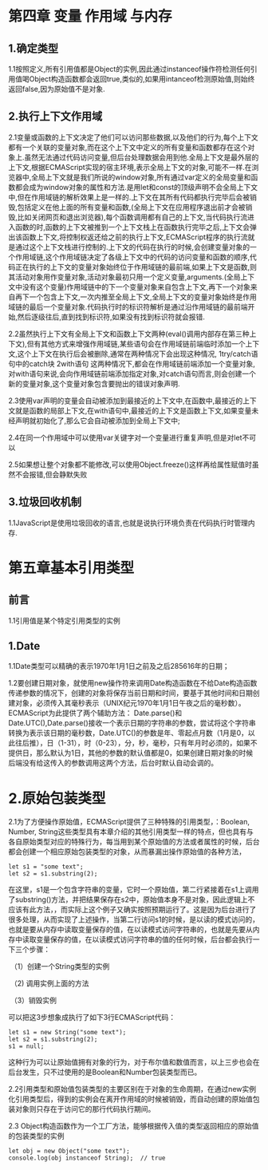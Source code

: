 # 第四章 变量 作用域 与内存

## 1.确定类型

1.1按照定义,所有引用值都是Object的实例,因此通过instanceof操作符检测任何引用值喝Object构造函数都会返回true,类似的,如果用intanceof检测原始值,则始终返回false,因为原始值不是对象.

## 2.执行上下文作用域

2.1变量或函数的上下文决定了他们可以访问那些数据,以及他们的行为,每个上下文都有一个关联的变量对象,而在这个上下文中定义的所有变量和函数都存在这个对象上.虽然无法通过代码访问变量,但后台处理数据会用到他.全局上下文是最外层的上下文,根据ECMAScript实现的宿主环境,表示全局上下文的对象,可能不一样.在浏览器中,全局上下文就是我们所说的window对象,所有通过var定义的全局变量和函数都会成为window对象的属性和方法.是用let和const的顶级声明不会全局上下文中,但在作用域链的解析效果上是一样的.上下文在其所有代码都执行完毕后会被销毁,包括定义在他上面的所有变量和函数,(全局上下文在应用程序退出前才会被销毁,比如关闭网页和退出浏览器),每个函数调用都有自己的上下文,当代码执行流进入函数的时,函数的上下文被推到一个上下文栈上在函数执行完毕之后,上下文会弹出该函数上下文,将控制权返还给之前的执行上下文,ECMAScript程序的执行流就是通过这个上下文栈进行控制的.上下文的代码在执行的时候,会创建变量对象的一个作用域链,这个作用域链决定了各级上下文中的代码的访问变量和函数的顺序,代码正在执行的上下文的变量对象始终位于作用域链的最前端,如果上下文是函数,则其活动对象用作变量对象,活动对象最初只用一个定义变量,arguments.(全局上下文中没有这个变量)作用域链中的下一个变量对象来自包含上下文,再下一个对象来自再下一个包含上下文,一次内推至全局上下文,全局上下文的变量对象始终是作用域链的最后一个变量对象.代码执行时的标识符解析是通过沿作用域链的最前端开始,然后逐级往后,直到找到标识符,如果没有找到标识符就会报错.

2.2虽然执行上下文有全局上下文和函数上下文两种(eval()调用内部存在第三种上下文),但有其他方式来增强作用域链,某些语句会在作用域链前端临时添加一个上下文,这个上下文在执行后会被删除,通常在两种情况下会出现这种情况, 1try/catch语句中的catch块 2with语句   这两种情况下,都会在作用域链前端添加一个变量对象, 对with语句来说,会向作用域链前端添加指定对象,对catch语句而言,则会创建一个新的变量对象,这个变量对象包含要抛出的错误对象声明.

2.3使用var声明的变量会自动被添加到最接近的上下文中,在函数中,最接近的上下文就是函数的局部上下文,在with语句中,最接近的上下文是函数上下文,如果变量未经声明就初始化了,那么它会自动被添加到全局上下文中;

2.4在同一个作用域中可以使用var关键字对一个变量进行重复声明,但是对let不可以

2.5如果想让整个对象都不能修改,可以使用Object.freeze()这样再给属性赋值时虽然不会报错,但会静默失败

## 3.垃圾回收机制

1.1JavaScript是使用垃圾回收的语言,也就是说执行环境负责在代码执行时管理内存.

# 第五章基本引用类型

## 前言

1.1引用值是某个特定引用类型的实例

## 1.Date

1.1Date类型可以精确的表示1970年1月1日之前及之后285616年的日期；

1.2要创建日期对象，就使用new操作符来调用Date构造函数在不给Date构造函数传递参数的情况下，创建的对象将保存当前日期和时间，要基于其他时间和日期创建对象，必须传入其毫秒表示（UNIX纪元1970年1月1日午夜之后的毫秒数）。ECMAScript为此提供了两个辅助方法： Date.parse()和Date.UTC(),Date.parse()接收一个表示日期的字符串的参数，尝试将这个字符串转换为表示该日期的毫秒数，Date.UTC()的参数是年、零起点月数（1月是0，以此往后推），日（1-31），时（0-23），分，秒，毫秒，只有年月时必须的，如果不提供日，那么默认为1日，其他的参数的默认值都是0，如果创建日期对象的时候后端没有给这传入的参数调用这两个方法，后台时默认自动会调的。



# 2.原始包装类型

2.1为了方便操作原始值，ECMAScript提供了三种特殊的引用类型，：Boolean, Number, String这些类型具有本章介绍的其他引用类型一样的特点，但也具有与各自原始类型对应的特殊行为，每当用到某个原始值的方法或者属性的时候，后台都会创建一个相应原始包装类型的对象，从而暴漏出操作原始值的各种方法，

```
let s1 = "some text"; 
let s2 = s1.substring(2); 
```

在这里，s1是一个包含字符串的变量，它时一个原始值，第二行紧接着在s1上调用了substring()方法，并把结果保存在s2中，原始值本身不是对象，因此逻辑上不应该有此方法，，而实际上这个例子又确实按照预期运行了。这是因为后台进行了很多处理，从而实现了上述操作，当第二行访问s1的时候，是以读的模式访问的，也就是要从内存中读取变量保存的值，在以读模式访问字符串的，也就是先要从内存中读取变量保存的值，在以读模式访问字符串的值的任何时候，后台都会执行一下三个步骤：

​		（1）创建一个String类型的实例

​		（2)  调用实例上面的方法

​		（3）销毁实例

可以把这3步想象成执行了如下3行ECMAScript代码：

 

```
let s1 = new String("some text");
let s2 = s1.substring(2);
s1 = null;
```

这种行为可以让原始值拥有对象的行为，对于布尔值和数值而言，以上三步也会在后台发生，只不过使用的是Boolean和Number包装类型而已。

2.2引用类型和原始值包装类型的主要区别在于对象的生命周期，在通过new实例化引用类型后，得到的实例会在离开作用域的时候被销毁，而自动创建的原始值包装对象则只存在于访问它的那行代码执行期间。

2.3 Object构造函数作为一个工厂方法，能够根据传入值的类型返回相应的原始值的包装类型的实例

```
let obj = new Object("some text");
console.log(obj instanceof String);  // true 
```


